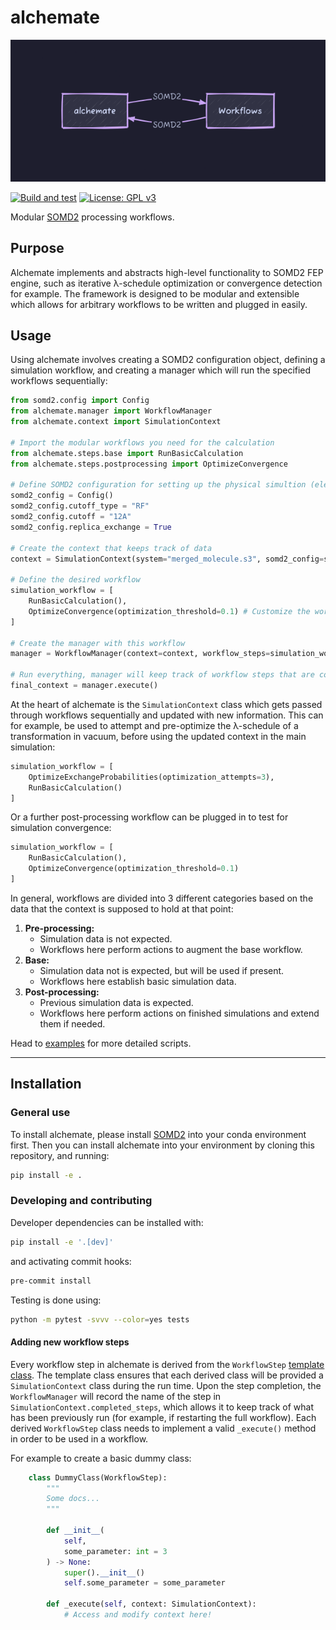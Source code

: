 # alchemate

![alchemate logo](assets/alchemate_logo.png)

[![Build and test](https://github.com/akalpokas/alchemate/actions/workflows/ci.yml/badge.svg?event=workflow_dispatch)](https://github.com/akalpokas/alchemate/actions/workflows/ci.yml)
[![License: GPL v3](https://img.shields.io/badge/License-GPLv3-blue.svg)](https://www.gnu.org/licenses/gpl-3.0)

Modular [SOMD2](https://github.com/OpenBioSim/somd2) processing workflows.

## Purpose
Alchemate implements and abstracts high-level functionality to SOMD2 FEP engine, such as iterative λ-schedule optimization or convergence detection for example. The framework is designed to be modular and extensible which allows for arbitrary workflows to be written and plugged in easily.

## Usage
Using alchemate involves creating a SOMD2 configuration object, defining a simulation workflow, and creating a manager which will run the specified workflows sequentially:

```python
from somd2.config import Config
from alchemate.manager import WorkflowManager
from alchemate.context import SimulationContext

# Import the modular workflows you need for the calculation
from alchemate.steps.base import RunBasicCalculation
from alchemate.steps.postprocessing import OptimizeConvergence

# Define SOMD2 configuration for setting up the physical simultion (electrostatics, cutoff, timestep, etc.)
somd2_config = Config()
somd2_config.cutoff_type = "RF"
somd2_config.cutoff = "12A"
somd2_config.replica_exchange = True

# Create the context that keeps track of data
context = SimulationContext(system="merged_molecule.s3", somd2_config=somd2_config)

# Define the desired workflow
simulation_workflow = [
    RunBasicCalculation(),
    OptimizeConvergence(optimization_threshold=0.1) # Customize the workflow if needed
]

# Create the manager with this workflow
manager = WorkflowManager(context=context, workflow_steps=simulation_workflow)

# Run everything, manager will keep track of workflow steps that are completed
final_context = manager.execute()
```

At the heart of alchemate is the `SimulationContext` class which gets passed through workflows sequentially and updated with new information. This can for example, be used to attempt and pre-optimize the λ-schedule of a transformation in vacuum, before using the updated context in the main simulation:

```python
simulation_workflow = [
    OptimizeExchangeProbabilities(optimization_attempts=3),
    RunBasicCalculation()
]
```

Or a further post-processing workflow can be plugged in to test for simulation convergence:

```python
simulation_workflow = [
    RunBasicCalculation(),
    OptimizeConvergence(optimization_threshold=0.1)
]
```

In general, workflows are divided into 3 different categories based on the data that the context is supposed to hold at that point:
1. **Pre-processing:**
    - Simulation data is not expected.
    - Workflows here perform actions to augment the base workflow.
2. **Base:**
    - Simulation data not is expected, but will be used if present.
    - Workflows here establish basic simulation data.
3. **Post-processing:**
    - Previous simulation data is expected.
    - Workflows here perform actions on finished simulations and extend them if needed.

Head to [examples](examples/) for more detailed scripts.
___
## Installation

### General use
To install alchemate, please install [SOMD2](https://github.com/OpenBioSim/somd2) into your conda environment first. Then you can install alchemate into your environment by cloning this repository, and running:
```bash
pip install -e .
```

### Developing and contributing

Developer dependencies can be installed with:
```bash
pip install -e '.[dev]'
```

and activating commit hooks:
```bash
pre-commit install
```

Testing is done using:
```bash
python -m pytest -svvv --color=yes tests
```

#### Adding new workflow steps

Every workflow step in alchemate is derived from the `WorkflowStep` [template class](src/alchemate/steps/base.py). The template class ensures that each derived class will be provided a `SimulationContext` class during the run time. Upon the step completion, the `WorkflowManager` will record the name of the step in `SimulationContext.completed_steps`, which allows it to keep track of what has been previously run (for example, if restarting the full workflow). Each derived `WorkflowStep` class needs to implement a valid `_execute()` method in order to be used in a workflow.

For example to create a basic dummy class:

```python
    class DummyClass(WorkflowStep):
        """
        Some docs...
        """

        def __init__(
            self,
            some_parameter: int = 3
        ) -> None:
            super().__init__()
            self.some_parameter = some_parameter

        def _execute(self, context: SimulationContext):
            # Access and modify context here!
```
